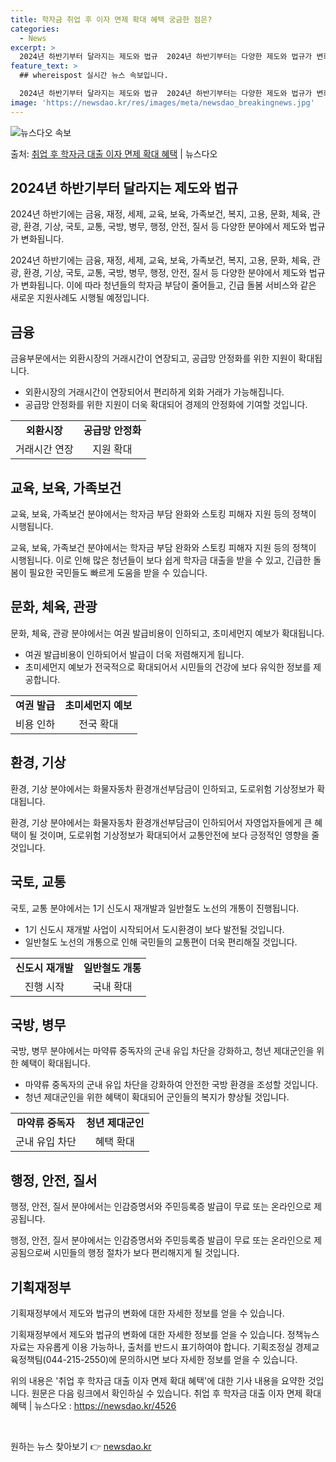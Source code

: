 ```yaml
---
title: 학자금 취업 후 이자 면제 확대 혜택 궁금한 점은?
categories:
  - News
excerpt: >
  2024년 하반기부터 달라지는 제도와 법규  2024년 하반기부터는 다양한 제도와 법규가 변화함에 따라 청년…
feature_text: >
  ## whereispost 실시간 뉴스 속보입니다.

  2024년 하반기부터 달라지는 제도와 법규  2024년 하반기부터는 다양한 제도와 법규가 변화함에 따라 청년…
image: 'https://newsdao.kr/res/images/meta/newsdao_breakingnews.jpg'
---
```


![뉴스다오 속보](https://newsdao.kr/res/images/meta/newsdao_breakingnews.jpg)

<p>출처: <a href="https://newsdao.kr/4526" rel="dofollow">취업 후 학자금 대출 이자 면제 확대 혜택</a> | 뉴스다오</p>

<h2 data-ke-size="size26">2024년 하반기부터 달라지는 제도와 법규</h2>
2024년 하반기에는 금융, 재정, 세제, 교육, 보육, 가족보건, 복지, 고용, 문화, 체육, 관광, 환경, 기상, 국토, 교통, 국방, 병무, 행정, 안전, 질서 등 다양한 분야에서 제도와 법규가 변화됩니다.

<p data-ke-size="size16">2024년 하반기에는 금융, 재정, 세제, 교육, 보육, 가족보건, 복지, 고용, 문화, 체육, 관광, 환경, 기상, 국토, 교통, 국방, 병무, 행정, 안전, 질서 등 다양한 분야에서 제도와 법규가 변화됩니다. 이에 따라 청년들의 학자금 부담이 줄어들고, 긴급 돌봄 서비스와 같은 새로운 지원사례도 시행될 예정입니다.<p>

<h2 data-ke-size="size24">금융</h2>
금융부문에서는 외환시장의 거래시간이 연장되고, 공급망 안정화를 위한 지원이 확대됩니다.

<ul>
  <li>외환시장의 거래시간이 연장되어서 편리하게 외화 거래가 가능해집니다.</li>
  <li>공급망 안정화를 위한 지원이 더욱 확대되어 경제의 안정화에 기여할 것입니다.</li>
</ul>

<table>
	<tr>
		<td style="text-align: center; height: 17px;"><b>외환시장</b></td>
		<td style="text-align: center; height: 17px;"><b>공급망 안정화</b></td>
	</tr>
	<tr>
		<td style="text-align: center; height: 17px;">거래시간 연장</td>
		<td style="text-align: center; height: 17px;">지원 확대</td>
	</tr>
</table>

<h2 data-ke-size="size24">교육, 보육, 가족보건</h2>
교육, 보육, 가족보건 분야에서는 학자금 부담 완화와 스토킹 피해자 지원 등의 정책이 시행됩니다.

<p data-ke-size="size16">교육, 보육, 가족보건 분야에서는 학자금 부담 완화와 스토킹 피해자 지원 등의 정책이 시행됩니다. 이로 인해 많은 청년들이 보다 쉽게 학자금 대출을 받을 수 있고, 긴급한 돌봄이 필요한 국민들도 빠르게 도움을 받을 수 있습니다.<p>

<h2 data-ke-size="size24">문화, 체육, 관광</h2>
문화, 체육, 관광 분야에서는 여권 발급비용이 인하되고, 초미세먼지 예보가 확대됩니다.

<ul>
  <li>여권 발급비용이 인하되어서 발급이 더욱 저렴해지게 됩니다.</li>
  <li>초미세먼지 예보가 전국적으로 확대되어서 시민들의 건강에 보다 유익한 정보를 제공합니다.</li>
</ul>

<table>
	<tr>
		<td style="text-align: center; height: 17px;"><b>여권 발급</b></td>
		<td style="text-align: center; height: 17px;"><b>초미세먼지 예보</b></td>
	</tr>
	<tr>
		<td style="text-align: center; height: 17px;">비용 인하</td>
		<td style="text-align: center; height: 17px;">전국 확대</td>
	</tr>
</table>

<h2 data-ke-size="size24">환경, 기상</h2>
환경, 기상 분야에서는 화물자동차 환경개선부담금이 인하되고, 도로위험 기상정보가 확대됩니다.

<p data-ke-size="size16">환경, 기상 분야에서는 화물자동차 환경개선부담금이 인하되어서 자영업자들에게 큰 혜택이 될 것이며, 도로위험 기상정보가 확대되어서 교통안전에 보다 긍정적인 영향을 줄 것입니다.<p>

<h2 data-ke-size="size24">국토, 교통</h2>
국토, 교통 분야에서는 1기 신도시 재개발과 일반철도 노선의 개통이 진행됩니다.

<ul>
  <li>1기 신도시 재개발 사업이 시작되어서 도시환경이 보다 발전될 것입니다.</li>
  <li>일반철도 노선의 개통으로 인해 국민들의 교통편이 더욱 편리해질 것입니다.</li>
</ul>

<table>
	<tr>
		<td style="text-align: center; height: 17px;"><b>신도시 재개발</b></td>
		<td style="text-align: center; height: 17px;"><b>일반철도 개통</b></td>
	</tr>
	<tr>
		<td style="text-align: center; height: 17px;">진행 시작</td>
		<td style="text-align: center; height: 17px;">국내 확대</td>
	</tr>
</table>

<h2 data-ke-size="size24">국방, 병무</h2>
국방, 병무 분야에서는 마약류 중독자의 군내 유입 차단을 강화하고, 청년 제대군인을 위한 혜택이 확대됩니다.

<ul>
  <li>마약류 중독자의 군내 유입 차단을 강화하여 안전한 국방 환경을 조성할 것입니다.</li>
  <li>청년 제대군인을 위한 혜택이 확대되어 군인들의 복지가 향상될 것입니다.</li>
</ul>

<table>
	<tr>
		<td style="text-align: center; height: 17px;"><b>마약류 중독자</b></td>
		<td style="text-align: center; height: 17px;"><b>청년 제대군인</b></td>
	</tr>
	<tr>
		<td style="text-align: center; height: 17px;">군내 유입 차단</td>
		<td style="text-align: center; height: 17px;">혜택 확대</td>
	</tr>
</table>

<h2 data-ke-size="size24">행정, 안전, 질서</h2>
행정, 안전, 질서 분야에서는 인감증명서와 주민등록증 발급이 무료 또는 온라인으로 제공됩니다.

<p data-ke-size="size16">행정, 안전, 질서 분야에서는 인감증명서와 주민등록증 발급이 무료 또는 온라인으로 제공됨으로써 시민들의 행정 절차가 보다 편리해지게 될 것입니다.<p>

<h2 data-ke-size="size24">기획재정부</h2>
기획재정부에서 제도와 법규의 변화에 대한 자세한 정보를 얻을 수 있습니다.

<p data-ke-size="size16">기획재정부에서 제도와 법규의 변화에 대한 자세한 정보를 얻을 수 있습니다. 정책뉴스자료는 자유롭게 이용 가능하나, 출처를 반드시 표기하여야 합니다. 기획조정실 경제교육정책팀(044-215-2550)에 문의하시면 보다 자세한 정보를 얻을 수 있습니다.</p>

위의 내용은 '취업 후 학자금 대출 이자 면제 확대 혜택'에 대한 기사 내용을 요약한 것입니다. 원문은 다음 링크에서 확인하실 수 있습니다.
취업 후 학자금 대출 이자 면제 확대 혜택 | 뉴스다오  : https://newsdao.kr/4526

<p data-ke-size="size16">&nbsp;</p> 

원하는 뉴스 찾아보기 👉 <a href="https://newsdao.kr" rel="dofollow">newsdao.kr</a>


